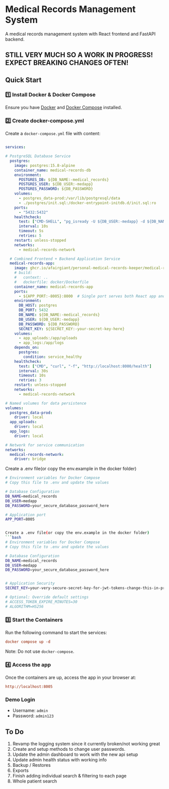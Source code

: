 # Medical Records Management System

A medical records management system with React frontend and FastAPI backend.

## STILL VERY MUCH SO A WORK IN PROGRESS! EXPECT BREAKING CHANGES OFTEN!

## Quick Start

### 1️⃣ Install Docker & Docker Compose

Ensure you have [Docker](https://docs.docker.com/get-docker/) and [Docker Compose](https://docs.docker.com/compose/install/) installed.

### 2️⃣ Create docker-compose.yml

Create a `docker-compose.yml` file with content:

```yaml

services:  

# PostgreSQL Database Service
  postgres:
    image: postgres:15.8-alpine
    container_name: medical-records-db
    environment:
      POSTGRES_DB: ${DB_NAME:-medical_records}
      POSTGRES_USER: ${DB_USER:-medapp}
      POSTGRES_PASSWORD: ${DB_PASSWORD}
    volumes:
      - postgres_data-prod:/var/lib/postgresql/data
      - ./postgres/init.sql:/docker-entrypoint-initdb.d/init.sql:ro
    ports:
      - "5432:5432"    
    healthcheck:
      test: ["CMD-SHELL", "pg_isready -U ${DB_USER:-medapp} -d ${DB_NAME:-medical_records}"]
      interval: 10s
      timeout: 5s
      retries: 5
    restart: unless-stopped
    networks:
      - medical-records-network

  # Combined Frontend + Backend Application Service
  medical-records-app:
    image: ghcr.io/afairgiant/personal-medical-records-keeper/medical-records:latest
    # build:
    #   context: ..
    #   dockerfile: docker/Dockerfile    
    container_name: medical-records-app
    ports:
      - ${APP_PORT:-8005}:8000  # Single port serves both React app and FastAPI      
    environment:
      DB_HOST: postgres
      DB_PORT: 5432
      DB_NAME: ${DB_NAME:-medical_records}
      DB_USER: ${DB_USER:-medapp}
      DB_PASSWORD: ${DB_PASSWORD}
      SECRET_KEY: ${SECRET_KEY:-your-secret-key-here}
    volumes:
      - app_uploads:/app/uploads
      - app_logs:/app/logs
    depends_on:
      postgres:
        condition: service_healthy
    healthcheck:
      test: ["CMD", "curl", "-f", "http://localhost:8000/health"]
      interval: 30s
      timeout: 10s
      retries: 3
    restart: unless-stopped
    networks:
      - medical-records-network

# Named volumes for data persistence
volumes:
  postgres_data-prod:
    driver: local
  app_uploads:
    driver: local
  app_logs:
    driver: local

# Network for service communication
networks:
  medical-records-network:
    driver: bridge
```
Create a .env file(or copy the env.example in the docker folder)
```bash
# Environment variables for Docker Compose
# Copy this file to .env and update the values

# Database Configuration
DB_NAME=medical_records
DB_USER=medapp
DB_PASSWORD=your_secure_database_password_here

# Application port
APP_PORT=8005


Create a .env file(or copy the env.example in the docker folder)
```bash
# Environment variables for Docker Compose
# Copy this file to .env and update the values

# Database Configuration
DB_NAME=medical_records
DB_USER=medapp
DB_PASSWORD=your_secure_database_password_here


# Application Security
SECRET_KEY=your-very-secure-secret-key-for-jwt-tokens-change-this-in-production

# Optional: Override default settings
# ACCESS_TOKEN_EXPIRE_MINUTES=30
# ALGORITHM=HS256
```

### 3️⃣ Start the Containers

Run the following command to start the services:

```ini
docker compose up -d
```
Note: Do not use ```docker-compose```.

### 4️⃣ Access the app

Once the containers are up, access the app in your browser at:

```ini
http://localhost:8005
```

### Demo Login
- Username: `admin`
- Password: `admin123`

## To Do

1. Revamp the logging system since it currently broken/not working great
2. Create and setup methods to change user passwords.
3. Update the admin dashboard to work with the new api setup
4. Update admin health status with working info
5. Backup / Restores
6. Exports
7. Finish adding individual search & filtering to each page
8. Whole patient search

